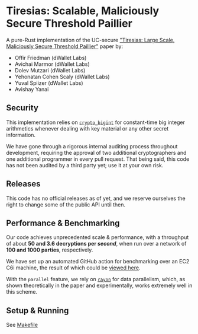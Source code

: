 # Tiresias: Scalable, Maliciously Secure Threshold Paillier

A pure-Rust implementation of the UC-secure ["Tiresias: Large Scale, Maliciously Secure Threshold Paillier"](https://eprint.iacr.org/2023/998) paper by:

- Offir Friedman (dWallet Labs)
- Avichai Marmor (dWallet Labs)
- Dolev Mutzari (dWallet Labs)
- Yehonatan Cohen Scaly (dWallet Labs)
- Yuval Spiizer (dWallet Labs)
- Avishay Yanai

## Security
This implementation relies on [`crypto_bigint`](https://github.com/RustCrypto/crypto-bigint) for constant-time big
integer arithmetics whenever dealing with key material or any other secret information.  

We have gone through a rigorous internal auditing process throughout development, requiring the approval of two additional cryptographers and one additional programmer in every pull request. 
That being said, this code has not been audited by a third party yet; use it at your own risk. 

## Releases
This code has no official releases as of yet, and we reserve ourselves the right to change some of the public API until then.

## Performance & Benchmarking
Our code achieves unprecedented scale & performance, with a throughput of about **50 and 3.6 decryptions per _second_**, when run over a network of **100 and 1000 parties**, respectively.

We have set up an automated GitHub action for benchmarking over an EC2 C6i machine, the result of which could be [viewed here](https://github.com/odsy-network/tiresias/actions/runs/5363804053/jobs/9731618097).

With the `parallel` feature, we rely on [`rayon`](https://github.com/rayon-rs/rayon) for data parallelism, which, as
shown theoretically in the paper and experimentally, works extremely well in this scheme.

## Setup & Running
See [Makefile](Makefile)
